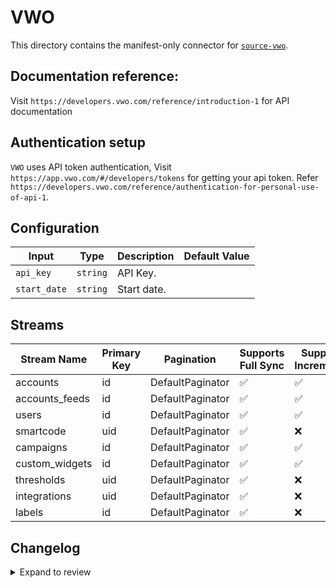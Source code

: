 # VWO
This directory contains the manifest-only connector for [`source-vwo`](https://app.vwo.com/).

## Documentation reference:
Visit `https://developers.vwo.com/reference/introduction-1` for API documentation

## Authentication setup
`VWO` uses API token authentication, Visit `https://app.vwo.com/#/developers/tokens` for getting your api token. Refer `https://developers.vwo.com/reference/authentication-for-personal-use-of-api-1`.

## Configuration

| Input | Type | Description | Default Value |
|-------|------|-------------|---------------|
| `api_key` | `string` | API Key.  |  |
| `start_date` | `string` | Start date.  |  |

## Streams
| Stream Name | Primary Key | Pagination | Supports Full Sync | Supports Incremental |
|-------------|-------------|------------|---------------------|----------------------|
| accounts | id | DefaultPaginator | ✅ |  ✅  |
| accounts_feeds | id | DefaultPaginator | ✅ |  ✅  |
| users | id | DefaultPaginator | ✅ |  ✅  |
| smartcode | uid | DefaultPaginator | ✅ |  ❌  |
| campaigns | id | DefaultPaginator | ✅ |  ✅  |
| custom_widgets | id | DefaultPaginator | ✅ |  ✅  |
| thresholds | uid | DefaultPaginator | ✅ |  ❌  |
| integrations | uid | DefaultPaginator | ✅ |  ❌  |
| labels | id | DefaultPaginator | ✅ |  ❌  |

## Changelog

<details>
  <summary>Expand to review</summary>

| Version | Date | Pull Request | Subject |
| ------------------ | ------------ | --- | ---------------- |
| 0.0.35 | 2025-09-09 | [65671](https://github.com/airbytehq/airbyte/pull/65671) | Update dependencies |
| 0.0.34 | 2025-08-24 | [65461](https://github.com/airbytehq/airbyte/pull/65461) | Update dependencies |
| 0.0.33 | 2025-08-09 | [64862](https://github.com/airbytehq/airbyte/pull/64862) | Update dependencies |
| 0.0.32 | 2025-08-02 | [64381](https://github.com/airbytehq/airbyte/pull/64381) | Update dependencies |
| 0.0.31 | 2025-07-26 | [64080](https://github.com/airbytehq/airbyte/pull/64080) | Update dependencies |
| 0.0.30 | 2025-07-20 | [63682](https://github.com/airbytehq/airbyte/pull/63682) | Update dependencies |
| 0.0.29 | 2025-07-12 | [63215](https://github.com/airbytehq/airbyte/pull/63215) | Update dependencies |
| 0.0.28 | 2025-07-05 | [62737](https://github.com/airbytehq/airbyte/pull/62737) | Update dependencies |
| 0.0.27 | 2025-06-28 | [62258](https://github.com/airbytehq/airbyte/pull/62258) | Update dependencies |
| 0.0.26 | 2025-06-21 | [61778](https://github.com/airbytehq/airbyte/pull/61778) | Update dependencies |
| 0.0.25 | 2025-06-15 | [61172](https://github.com/airbytehq/airbyte/pull/61172) | Update dependencies |
| 0.0.24 | 2025-05-24 | [60776](https://github.com/airbytehq/airbyte/pull/60776) | Update dependencies |
| 0.0.23 | 2025-05-10 | [59934](https://github.com/airbytehq/airbyte/pull/59934) | Update dependencies |
| 0.0.22 | 2025-05-04 | [59535](https://github.com/airbytehq/airbyte/pull/59535) | Update dependencies |
| 0.0.21 | 2025-04-26 | [58932](https://github.com/airbytehq/airbyte/pull/58932) | Update dependencies |
| 0.0.20 | 2025-04-19 | [58559](https://github.com/airbytehq/airbyte/pull/58559) | Update dependencies |
| 0.0.19 | 2025-04-12 | [58029](https://github.com/airbytehq/airbyte/pull/58029) | Update dependencies |
| 0.0.18 | 2025-04-05 | [57467](https://github.com/airbytehq/airbyte/pull/57467) | Update dependencies |
| 0.0.17 | 2025-03-29 | [56811](https://github.com/airbytehq/airbyte/pull/56811) | Update dependencies |
| 0.0.16 | 2025-03-22 | [56242](https://github.com/airbytehq/airbyte/pull/56242) | Update dependencies |
| 0.0.15 | 2025-03-09 | [55645](https://github.com/airbytehq/airbyte/pull/55645) | Update dependencies |
| 0.0.14 | 2025-03-01 | [55124](https://github.com/airbytehq/airbyte/pull/55124) | Update dependencies |
| 0.0.13 | 2025-02-22 | [54462](https://github.com/airbytehq/airbyte/pull/54462) | Update dependencies |
| 0.0.12 | 2025-02-15 | [54086](https://github.com/airbytehq/airbyte/pull/54086) | Update dependencies |
| 0.0.11 | 2025-02-08 | [53555](https://github.com/airbytehq/airbyte/pull/53555) | Update dependencies |
| 0.0.10 | 2025-02-01 | [53047](https://github.com/airbytehq/airbyte/pull/53047) | Update dependencies |
| 0.0.9 | 2025-01-25 | [52445](https://github.com/airbytehq/airbyte/pull/52445) | Update dependencies |
| 0.0.8 | 2025-01-18 | [51960](https://github.com/airbytehq/airbyte/pull/51960) | Update dependencies |
| 0.0.7 | 2025-01-11 | [51395](https://github.com/airbytehq/airbyte/pull/51395) | Update dependencies |
| 0.0.6 | 2024-12-28 | [50798](https://github.com/airbytehq/airbyte/pull/50798) | Update dependencies |
| 0.0.5 | 2024-12-21 | [50314](https://github.com/airbytehq/airbyte/pull/50314) | Update dependencies |
| 0.0.4 | 2024-12-14 | [49767](https://github.com/airbytehq/airbyte/pull/49767) | Update dependencies |
| 0.0.3 | 2024-12-12 | [49411](https://github.com/airbytehq/airbyte/pull/49411) | Update dependencies |
| 0.0.2 | 2024-10-29 | [47475](https://github.com/airbytehq/airbyte/pull/47475) | Update dependencies |
| 0.0.1 | 2024-09-23 | [45851](https://github.com/airbytehq/airbyte/pull/45851) | Initial release by [@btkcodedev](https://github.com/btkcodedev) via Connector Builder |

</details>
